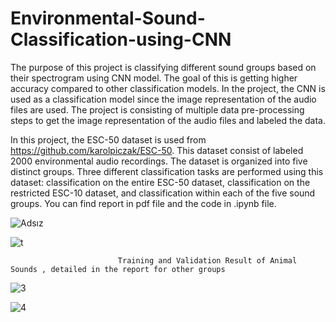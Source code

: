 # Environmental-Sound-Classification-using-CNN

The purpose of this project is classifying different sound
groups based on their spectrogram using CNN model. The
goal of this is getting higher accuracy compared to other
classification models. In the project, the CNN is used as
a classification model since the image representation of the
audio files are used. The project is consisting of multiple data
pre-processing steps to get the image representation of the
audio files and labeled the data.

In this project, the ESC-50 dataset is used from https://github.com/karolpiczak/ESC-50. This dataset
consist of labeled 2000 environmental audio recordings. The
dataset is organized into five distinct groups. Three different
classification tasks are performed using this dataset: classification on the entire ESC-50 dataset, classification on the
restricted ESC-10 dataset, and classification within each of
the five sound groups. You can find report in pdf file and the code in .ipynb file.


 ![Adsız](https://github.com/feritcgulten/Environmental-Sound-Classification-using-CNN/assets/14100704/27b7dbb4-984f-4223-a3af-f0a8ae975a09)

![t](https://github.com/feritcgulten/Environmental-Sound-Classification-using-CNN/assets/14100704/443d3e3a-df3b-43f7-a7a4-b2b2f71af242) 

                            Training and Validation Result of Animal Sounds , detailed in the report for other groups

![3](https://github.com/feritcgulten/Environmental-Sound-Classification-using-CNN/assets/14100704/7163f1e3-8a23-48a7-ae90-9e3be49e560a)

![4](https://github.com/feritcgulten/Environmental-Sound-Classification-using-CNN/assets/14100704/dc756b0b-014d-4bab-b764-373a7617c8fc)


